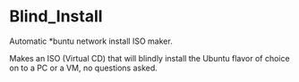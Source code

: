 # Blind_Install
Automatic *buntu network install ISO maker.

Makes an ISO (Virtual CD) that will blindly install the Ubuntu flavor of choice on to a PC or a VM, no questions asked. 



